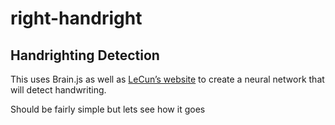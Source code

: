 # right-handright

## Handrighting Detection

This uses Brain.js as well as [LeCun’s website](http://yann.lecun.com/exdb/mnist/) to create a neural network that will detect handwriting.

Should be fairly simple but lets see how it goes
